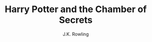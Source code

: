---
title: Harry Potter and the Chamber of Secrets
author: J.K. Rowling
category: Fiction
publisher: Pottermore Publishing
publishdate: 2015-12-08
subtitle: 
totalPage: 344
coverSmallUrl: http://books.google.com/books/content?id=5iTebBW-w7QC&printsec=frontcover&img=1&zoom=1&source=gbs_api
rating:
date read:
status:
---